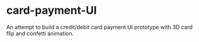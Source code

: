# card-payment-UI
An attempt to build a credit/debit card payment UI prototype with 3D card flip and confetti animation.

